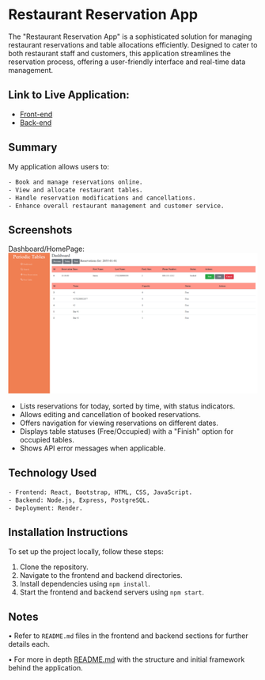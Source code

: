 # Restaurant Reservation App

The "Restaurant Reservation App" is a sophisticated solution for managing restaurant reservations and table allocations efficiently. Designed to cater to both restaurant staff and customers, this application streamlines the reservation process, offering a user-friendly interface and real-time data management.

## Link to Live Application:
- [Front-end](https://restaurant-reservations-project-front-end.onrender.com)
- [Back-end](https://restaurant-reservations-project-back-end.onrender.com)


## Summary

My application allows users to:

    - Book and manage reservations online.
    - View and allocate restaurant tables.
    - Handle reservation modifications and cancellations.
    - Enhance overall restaurant management and customer service.

## Screenshots
Dashboard/HomePage:
![Dashboard/HomePage:](https://github.com/merict95/starter-restaurant-reservation/blob/main/front-end/screenshots/us-05-dashboard-finish-button-before.png?raw=true)
- Lists reservations for today, sorted by time, with status indicators.
- Allows editing and cancellation of booked reservations.
- Offers navigation for viewing reservations on different dates.
- Displays table statuses (Free/Occupied) with a "Finish" option for occupied tables.
- Shows API error messages when applicable.




## Technology Used

    - Frontend: React, Bootstrap, HTML, CSS, JavaScript.
    - Backend: Node.js, Express, PostgreSQL.
    - Deployment: Render.




## Installation Instructions

To set up the project locally, follow these steps:

1. Clone the repository.
2. Navigate to the frontend and backend directories.
3. Install dependencies using `npm install`.
4. Start the frontend and backend servers using `npm start`.




## Notes

• Refer to `README.md` files in the frontend and backend sections for further details each.

• For more in depth [README.md](https://github.com/Thinkful-Ed/starter-restaurant-reservation/blob/main/README.md) with the structure and initial framework behind the application.
